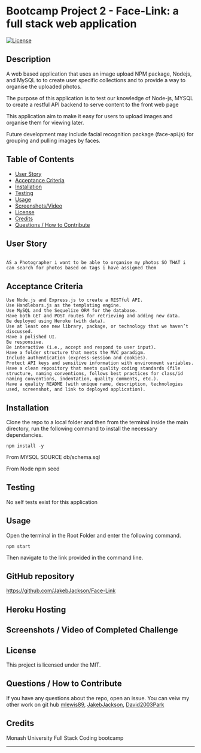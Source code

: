 # Bootcamp Project 2 - Face-Link: a full stack web application
[![License](https://img.shields.io/badge/License-MIT-blue.svg)](https://opensource.org/licenses/MIT)


## Description

A web based application that uses an image upload NPM package, Nodejs, and MySQL to to create user specific collections and to provide a way to organise the uploaded photos.

The purpose of this application is to test our knowledge of Node-js, MYSQL to create a restful API backend to serve content to the front web page

This application aim to make it easy for users to upload images and organise them for viewing later.

Future development may include facial recognition package (face-api.js)  for grouping and pulling images by faces.



## Table of Contents
    
- [User Story](#user-story)
- [Acceptance Criteria](#acceptance-criteria)
- [Installation](#installation)
- [Testing](#testing)
- [Usage](#usage)
- [Screenshots/Video](<#screenshots--video-of-completed-challenge>)
- [License](#license)
- [Credits](#credits)
- [Questions / How to Contribute](#questions--how-to-contribute)

## User Story

```

AS a Photographer i want to be able to organise my photos SO THAT i can search for photos based on tags i have assigned them

```

## Acceptance Criteria

```
Use Node.js and Express.js to create a RESTful API.
Use Handlebars.js as the templating engine.
Use MySQL and the Sequelize ORM for the database.
Have both GET and POST routes for retrieving and adding new data.
Be deployed using Heroku (with data).
Use at least one new library, package, or technology that we haven’t discussed.
Have a polished UI.
Be responsive.
Be interactive (i.e., accept and respond to user input).
Have a folder structure that meets the MVC paradigm.
Include authentication (express-session and cookies).
Protect API keys and sensitive information with environment variables.
Have a clean repository that meets quality coding standards (file structure, naming conventions, follows best practices for class/id naming conventions, indentation, quality comments, etc.).
Have a quality README (with unique name, description, technologies used, screenshot, and link to deployed application).
```

## Installation

Clone the repo to a local folder and then from the terminal inside the main directory, run the following command to install the necessary dependancies.
       
    npm install -y

From MYSQL
    SOURCE db/schema.sql

From Node
    npm seed

## Testing

No self tests exist for this application

## Usage
    
Open the terminal in the Root Folder and enter the following command.

    npm start

Then navigate to the link provided in the command line. 


## GitHub repository
https://github.com/JakebJackson/Face-Link

## Heroku Hosting


## Screenshots / Video of Completed Challenge



## License
This project is licensed under the MIT.
    
## Questions / How to Contribute
    
If you have any questions about the repo, open an issue. You can veiw my other work on git hub [mlewis89](https://github.com/mlewis89/), [JakebJackson](https://github.com/JakebJackson), [David2003Park](https://github.com/David2003Park)

## Credits

Monash University Full Stack Coding bootcamp


---
